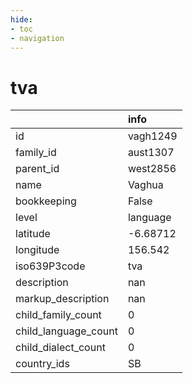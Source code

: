 ```yaml
---
hide:
- toc
- navigation
---
```

# tva
|                      | info     |
|:---------------------|:---------|
| id                   | vagh1249 |
| family_id            | aust1307 |
| parent_id            | west2856 |
| name                 | Vaghua   |
| bookkeeping          | False    |
| level                | language |
| latitude             | -6.68712 |
| longitude            | 156.542  |
| iso639P3code         | tva      |
| description          | nan      |
| markup_description   | nan      |
| child_family_count   | 0        |
| child_language_count | 0        |
| child_dialect_count  | 0        |
| country_ids          | SB       |